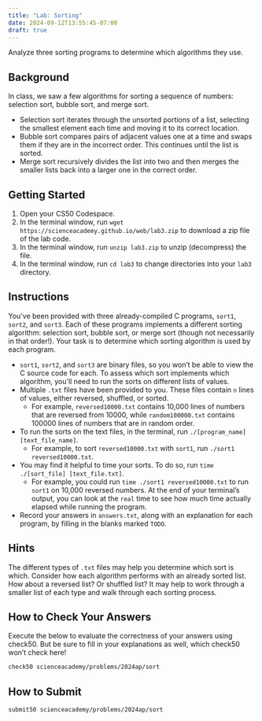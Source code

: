 ```yaml
---
title: "Lab: Sorting"
date: 2024-09-12T13:55:45-07:00
draft: true
---
```


Analyze three sorting programs to determine which algorithms they use.
<!--more-->

## Background

In class, we saw a few algorithms for sorting a sequence of numbers: selection sort, bubble sort, and merge sort.

* Selection sort iterates through the unsorted portions of a list, selecting the smallest element each time and moving it to its correct location.
* Bubble sort compares pairs of adjacent values one at a time and swaps them if they are in the incorrect order. This continues until the list is sorted.
* Merge sort recursively divides the list into two and then merges the smaller lists back into a larger one in the correct order.

## Getting Started

1. Open your CS50 Codespace.
2. In the terminal window, run `wget https://scienceacademy.github.io/web/lab3.zip` to download a zip file of the lab code.
3. In the terminal window, run `unzip lab3.zip` to unzip (decompress) the file.
4. In the terminal window, run `cd lab3` to change directories into your `lab3` directory.

## Instructions

You've been provided with three already-compiled C programs, `sort1`, `sort2`, and `sort3`. Each of these programs implements a different sorting algorithm: selection sort, bubble sort, or merge sort (though not necessarily in that order!). Your task is to determine which sorting algorithm is used by each program.

* `sort1`, `sort2`, and `sort3` are binary files, so you won’t be able to view the C source code for each. To assess which sort implements which algorithm, you'll need to run the sorts on different lists of values.
* Multiple `.txt` files have been provided to you. These files contain `n` lines of values, either reversed, shuffled, or sorted.
    * For example, `reversed10000.txt` contains 10,000 lines of numbers that are reversed from 10000, while `random100000.txt` contains 100000 lines of numbers that are in random order.
* To run the sorts on the text files, in the terminal, run `./[program_name] [text_file_name]`.
    * For example, to sort `reversed10000.txt` with `sort1`, run `./sort1 reversed10000.txt`.
* You may find it helpful to time your sorts. To do so, run `time ./[sort_file] [text_file.txt]`.
    * For example, you could run `time ./sort1 reversed10000.txt` to run `sort1` on 10,000 reversed numbers. At the end of your terminal’s output, you can look at the `real` time to see how much time actually elapsed while running the program.
* Record your answers in `answers.txt`, along with an explanation for each program, by filling in the blanks marked `TODO`.

## Hints

The different types of `.txt` files may help you determine which sort is which. Consider how each algorithm performs with an already sorted list. How about a reversed list? Or shuffled list? It may help to work through a smaller list of each type and walk through each sorting process.

## How to Check Your Answers

Execute the below to evaluate the correctness of your answers using check50. But be sure to fill in your explanations as well, which check50 won’t check here!

```md
check50 scienceacademy/problems/2024ap/sort
```

## How to Submit

```md
submit50 scienceacademy/problems/2024ap/sort
```